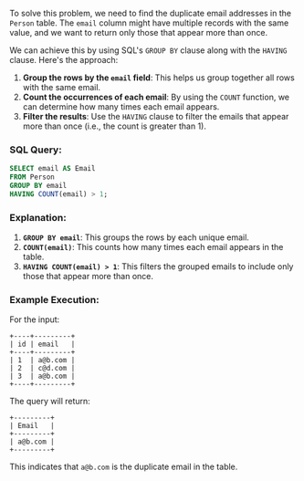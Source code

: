 To solve this problem, we need to find the duplicate email addresses in the `Person` table. The `email` column might have multiple records with the same value, and we want to return only those that appear more than once.

We can achieve this by using SQL's `GROUP BY` clause along with the `HAVING` clause. Here's the approach:

1. **Group the rows by the `email` field**: This helps us group together all rows with the same email.
2. **Count the occurrences of each email**: By using the `COUNT` function, we can determine how many times each email appears.
3. **Filter the results**: Use the `HAVING` clause to filter the emails that appear more than once (i.e., the count is greater than 1).

### SQL Query:

```sql
SELECT email AS Email
FROM Person
GROUP BY email
HAVING COUNT(email) > 1;
```

### Explanation:

1. **`GROUP BY email`**: This groups the rows by each unique email.
2. **`COUNT(email)`**: This counts how many times each email appears in the table.
3. **`HAVING COUNT(email) > 1`**: This filters the grouped emails to include only those that appear more than once.

### Example Execution:

For the input:

```
+----+---------+
| id | email   |
+----+---------+
| 1  | a@b.com |
| 2  | c@d.com |
| 3  | a@b.com |
+----+---------+
```

The query will return:

```
+---------+
| Email   |
+---------+
| a@b.com |
+---------+
```

This indicates that `a@b.com` is the duplicate email in the table.
